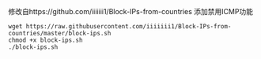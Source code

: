 修改自https://github.com/iiiiiii1/Block-IPs-from-countries
添加禁用ICMP功能
```
wget https://raw.githubusercontent.com/iiiiiii1/Block-IPs-from-countries/master/block-ips.sh
chmod +x block-ips.sh
./block-ips.sh
```
